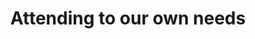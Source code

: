 ---
area: Communication Skills
category: 16 - Calgary Cambridge Workshop
title: Attending to our own needs 
description: Attending to our own needs 
audio: 
article: 
www: 
keywords: Calgary, Cambridge, Model
youtube: 
soundcloud: 
---